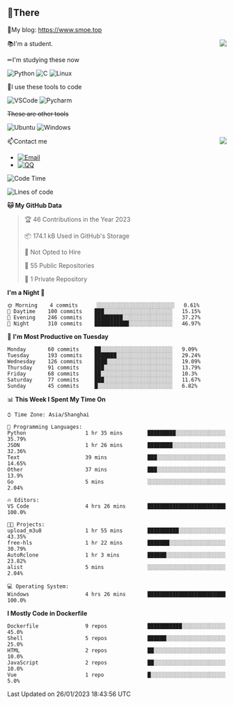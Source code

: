 
## 👏There

📰My blog: https://www.smoe.top

<img align="right" src="https://github-readme-stats.vercel.app/api/top-langs/?username=AkashiCoin"/>


📚I'm a student.

✏I'm studying these now

![Python](https://img.shields.io/badge/-Python-blue?style=flat-square&logo=Python&logoColor=fff)
![C](https://img.shields.io/badge/-C-585858?style=flat-square&logo=C&logoColor=fff)
![Linux](https://img.shields.io/badge/-Linux-black?style=flat-square&logo=Linux&logoColor=fff)

🔨I use these tools to code

![VSCode](https://img.shields.io/badge/-VSCode-blue?style=flat-square&logo=visualstudiocode&logoColor=fff)
![Pycharm](https://img.shields.io/badge/-Pycharm-green?style=flat-square&logo=pycharm&logoColor=fff)

 ~~These are other tools~~

![Ubuntu](https://img.shields.io/badge/-Ubuntu-orange?style=flat-square&logo=Ubuntu&logoColor=fff)
![Windows](https://img.shields.io/badge/-Windows-blue?style=flat-square&logo=Windows&logoColor=fff)

<img align="right" src="https://github-readme-stats.vercel.app/api?username=AkashiCoin" />


📫Contact me

* [![Email](https://img.shields.io/badge/Email-l1040186796@gmail.com-1?style=social&logoColor=fff)](mailto:l1040186796@gmail.com)
* [![QQ](https://img.shields.io/badge/QQ-1040186796-1?style=social&logoColor=fff)](tencent://AddContact/?fromId=45&fromSubId=1&subcmd=all&uin=1040186796&website=www.oicqzone.com)

<!--START_SECTION:waka-->
![Code Time](http://img.shields.io/badge/Code%20Time-472%20hrs%2022%20mins-blue)

![Lines of code](https://img.shields.io/badge/From%20Hello%20World%20I%27ve%20Written-104%20Thousand%20lines%20of%20code-blue)

**🐱 My GitHub Data** 

> 🏆 46 Contributions in the Year 2023
 > 
> 📦 174.1 kB Used in GitHub's Storage 
 > 
> 🚫 Not Opted to Hire
 > 
> 📜 55 Public Repositories 
 > 
> 🔑 1 Private Repository 
 > 
**I'm a Night 🦉** 

```text
🌞 Morning    4 commits      ░░░░░░░░░░░░░░░░░░░░░░░░░   0.61% 
🌆 Daytime    100 commits    ███░░░░░░░░░░░░░░░░░░░░░░   15.15% 
🌃 Evening    246 commits    █████████░░░░░░░░░░░░░░░░   37.27% 
🌙 Night      310 commits    ███████████░░░░░░░░░░░░░░   46.97%

```
📅 **I'm Most Productive on Tuesday** 

```text
Monday       60 commits     ██░░░░░░░░░░░░░░░░░░░░░░░   9.09% 
Tuesday      193 commits    ███████░░░░░░░░░░░░░░░░░░   29.24% 
Wednesday    126 commits    ████░░░░░░░░░░░░░░░░░░░░░   19.09% 
Thursday     91 commits     ███░░░░░░░░░░░░░░░░░░░░░░   13.79% 
Friday       68 commits     ██░░░░░░░░░░░░░░░░░░░░░░░   10.3% 
Saturday     77 commits     ███░░░░░░░░░░░░░░░░░░░░░░   11.67% 
Sunday       45 commits     █░░░░░░░░░░░░░░░░░░░░░░░░   6.82%

```


📊 **This Week I Spent My Time On** 

```text
⌚︎ Time Zone: Asia/Shanghai

💬 Programming Languages: 
Python                   1 hr 35 mins        █████████░░░░░░░░░░░░░░░░   35.79% 
JSON                     1 hr 26 mins        ████████░░░░░░░░░░░░░░░░░   32.36% 
Text                     39 mins             ███░░░░░░░░░░░░░░░░░░░░░░   14.65% 
Other                    37 mins             ███░░░░░░░░░░░░░░░░░░░░░░   13.9% 
Go                       5 mins              ░░░░░░░░░░░░░░░░░░░░░░░░░   2.04%

🔥 Editors: 
VS Code                  4 hrs 26 mins       █████████████████████████   100.0%

🐱‍💻 Projects: 
upload_m3u8              1 hr 55 mins        ██████████░░░░░░░░░░░░░░░   43.35% 
free-hls                 1 hr 22 mins        ███████░░░░░░░░░░░░░░░░░░   30.79% 
AutoRclone               1 hr 3 mins         ██████░░░░░░░░░░░░░░░░░░░   23.82% 
alist                    5 mins              ░░░░░░░░░░░░░░░░░░░░░░░░░   2.04%

💻 Operating System: 
Windows                  4 hrs 26 mins       █████████████████████████   100.0%

```

**I Mostly Code in Dockerfile** 

```text
Dockerfile               9 repos             ███████████░░░░░░░░░░░░░░   45.0% 
Shell                    5 repos             ██████░░░░░░░░░░░░░░░░░░░   25.0% 
HTML                     2 repos             ██░░░░░░░░░░░░░░░░░░░░░░░   10.0% 
JavaScript               2 repos             ██░░░░░░░░░░░░░░░░░░░░░░░   10.0% 
Vue                      1 repo              █░░░░░░░░░░░░░░░░░░░░░░░░   5.0%

```



 Last Updated on 26/01/2023 18:43:56 UTC
<!--END_SECTION:waka-->
